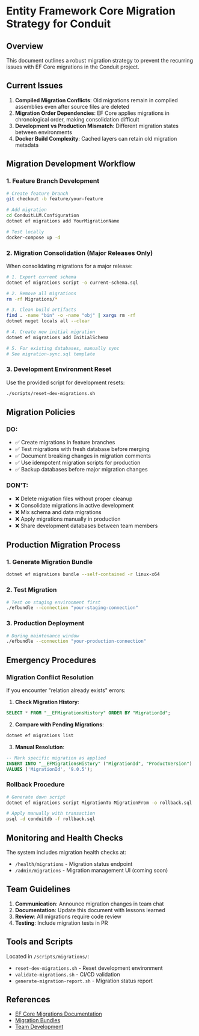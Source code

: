 # Entity Framework Core Migration Strategy for Conduit

## Overview
This document outlines a robust migration strategy to prevent the recurring issues with EF Core migrations in the Conduit project.

## Current Issues
1. **Compiled Migration Conflicts**: Old migrations remain in compiled assemblies even after source files are deleted
2. **Migration Order Dependencies**: EF Core applies migrations in chronological order, making consolidation difficult
3. **Development vs Production Mismatch**: Different migration states between environments
4. **Docker Build Complexity**: Cached layers can retain old migration metadata

## Migration Development Workflow

### 1. Feature Branch Development
```bash
# Create feature branch
git checkout -b feature/your-feature

# Add migration
cd ConduitLLM.Configuration
dotnet ef migrations add YourMigrationName

# Test locally
docker-compose up -d
```

### 2. Migration Consolidation (Major Releases Only)
When consolidating migrations for a major release:

```bash
# 1. Export current schema
dotnet ef migrations script -o current-schema.sql

# 2. Remove all migrations
rm -rf Migrations/*

# 3. Clean build artifacts
find . -name "bin" -o -name "obj" | xargs rm -rf
dotnet nuget locals all --clear

# 4. Create new initial migration
dotnet ef migrations add InitialSchema

# 5. For existing databases, manually sync
# See migration-sync.sql template
```

### 3. Development Environment Reset
Use the provided script for development resets:
```bash
./scripts/reset-dev-migrations.sh
```

## Migration Policies

### DO:
- ✅ Create migrations in feature branches
- ✅ Test migrations with fresh database before merging
- ✅ Document breaking changes in migration comments
- ✅ Use idempotent migration scripts for production
- ✅ Backup databases before major migration changes

### DON'T:
- ❌ Delete migration files without proper cleanup
- ❌ Consolidate migrations in active development
- ❌ Mix schema and data migrations
- ❌ Apply migrations manually in production
- ❌ Share development databases between team members

## Production Migration Process

### 1. Generate Migration Bundle
```bash
dotnet ef migrations bundle --self-contained -r linux-x64
```

### 2. Test Migration
```bash
# Test on staging environment first
./efbundle --connection "your-staging-connection"
```

### 3. Production Deployment
```bash
# During maintenance window
./efbundle --connection "your-production-connection"
```

## Emergency Procedures

### Migration Conflict Resolution
If you encounter "relation already exists" errors:

1. **Check Migration History**:
```sql
SELECT * FROM "__EFMigrationsHistory" ORDER BY "MigrationId";
```

2. **Compare with Pending Migrations**:
```bash
dotnet ef migrations list
```

3. **Manual Resolution**:
```sql
-- Mark specific migration as applied
INSERT INTO "__EFMigrationsHistory" ("MigrationId", "ProductVersion") 
VALUES ('MigrationId', '9.0.5');
```

### Rollback Procedure
```bash
# Generate down script
dotnet ef migrations script MigrationTo MigrationFrom -o rollback.sql

# Apply manually with transaction
psql -d conduitdb -f rollback.sql
```

## Monitoring and Health Checks

The system includes migration health checks at:
- `/health/migrations` - Migration status endpoint
- `/admin/migrations` - Migration management UI (coming soon)

## Team Guidelines

1. **Communication**: Announce migration changes in team chat
2. **Documentation**: Update this document with lessons learned
3. **Review**: All migrations require code review
4. **Testing**: Include migration tests in PR

## Tools and Scripts

Located in `/scripts/migrations/`:
- `reset-dev-migrations.sh` - Reset development environment
- `validate-migrations.sh` - CI/CD validation
- `generate-migration-report.sh` - Migration status report

## References
- [EF Core Migrations Documentation](https://docs.microsoft.com/en-us/ef/core/managing-schemas/migrations/)
- [Migration Bundles](https://docs.microsoft.com/en-us/ef/core/managing-schemas/migrations/applying#bundles)
- [Team Development](https://docs.microsoft.com/en-us/ef/core/managing-schemas/migrations/teams)